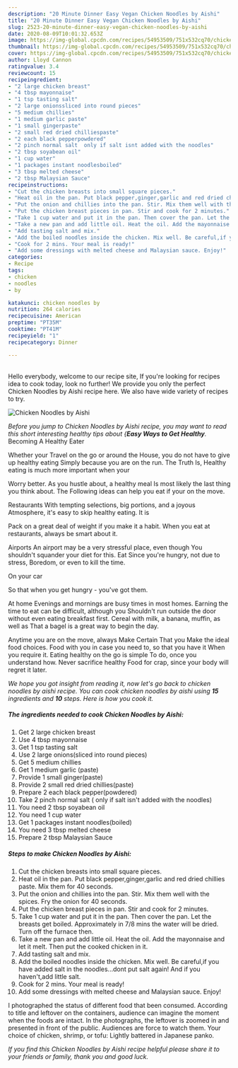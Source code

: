 ```yaml
---
description: "20 Minute Dinner Easy Vegan Chicken Noodles by Aishi"
title: "20 Minute Dinner Easy Vegan Chicken Noodles by Aishi"
slug: 2523-20-minute-dinner-easy-vegan-chicken-noodles-by-aishi
date: 2020-08-09T10:01:32.653Z
image: https://img-global.cpcdn.com/recipes/54953509/751x532cq70/chicken-noodles-by-aishi-recipe-main-photo.jpg
thumbnail: https://img-global.cpcdn.com/recipes/54953509/751x532cq70/chicken-noodles-by-aishi-recipe-main-photo.jpg
cover: https://img-global.cpcdn.com/recipes/54953509/751x532cq70/chicken-noodles-by-aishi-recipe-main-photo.jpg
author: Lloyd Cannon
ratingvalue: 3.4
reviewcount: 15
recipeingredient:
- "2 large chicken breast"
- "4 tbsp mayonnaise"
- "1 tsp tasting salt"
- "2 large onionssliced into round pieces"
- "5 medium chillies"
- "1 medium garlic paste"
- "1 small gingerpaste"
- "2 small red dried chilliespaste"
- "2 each black pepperpowdered"
- "2 pinch normal salt  only if salt isnt added with the noodles"
- "2 tbsp soyabean oil"
- "1 cup water"
- "1 packages instant noodlesboiled"
- "3 tbsp melted cheese"
- "2 tbsp Malaysian Sauce"
recipeinstructions:
- "Cut the chicken breasts into small square pieces."
- "Heat oil in the pan. Put black pepper,ginger,garlic and red dried chillies paste. Mix them for 40 seconds."
- "Put the onion and chillies into the pan. Stir. Mix them well with the spices. Fry the onion for 40 seconds."
- "Put the chicken breast pieces in pan. Stir and cook for 2 minutes."
- "Take 1 cup water and put it in the pan. Then cover the pan. Let the breasts get boiled. Approximately in 7/8 mins the water will be dried. Turn off the furnace then."
- "Take a new pan and add little oil. Heat the oil. Add the mayonnaise and let it melt. Then put the cooked chicken in it."
- "Add tasting salt and mix."
- "Add the boiled noodles inside the chicken. Mix well. Be careful,if you have added salt in the noodles...dont put salt again! And if you haven&#39;t,add little salt."
- "Cook for 2 mins. Your meal is ready!"
- "Add some dressings with melted cheese and Malaysian sauce. Enjoy!"
categories:
- Recipe
tags:
- chicken
- noodles
- by

katakunci: chicken noodles by 
nutrition: 264 calories
recipecuisine: American
preptime: "PT35M"
cooktime: "PT41M"
recipeyield: "1"
recipecategory: Dinner

---
```

<br>
Hello everybody, welcome to our recipe site, If you're looking for recipes idea to cook today, look no further! We provide you only the perfect Chicken Noodles by Aishi recipe here. We also have wide variety of recipes to try.
<br>


![Chicken Noodles by Aishi](https://img-global.cpcdn.com/recipes/54953509/751x532cq70/chicken-noodles-by-aishi-recipe-main-photo.jpg)

<i>Before you jump to Chicken Noodles by Aishi recipe, you may want to read this short interesting healthy tips about {<strong>Easy Ways to Get Healthy</strong>.</i>
Becoming A Healthy Eater

Whether your Travel on the go or around the
House, you do not have to give up healthy eating
Simply because you are on the run. The Truth Is,
Healthy eating is much more important when your



Worry better. As you hustle about, a healthy meal
Is most likely the last thing you think about. The
Following ideas can help you eat if your on the move.

Restaurants
With tempting selections, big portions, and a joyous 
Atmosphere, it's easy to skip healthy eating. It is 

Pack on a great deal of weight if you make it a habit.
When you eat at restaurants, always be smart
about it.

Airports
An airport may be a very stressful place, even though 
You shouldn't squander your diet for this. Eat
Since you're hungry, not due to stress,
Boredom, or even to kill the time.

On your car

So that when you get hungry - you've got them.

At home
Evenings and mornings are busy times in most homes.
Earning the time to eat can be difficult, although you
Shouldn't run outside the door without even eating breakfast
first. Cereal with milk, a banana, muffin, as well as 
That a bagel is a great way to begin the day.

Anytime you are on the move, always Make Certain That you
Make the ideal food choices. 
Food with you in case you need to, so that you have it
When you require it. Eating healthy on the go is simple 
To do, once you understand how. Never sacrifice healthy
Food for crap, since your body will regret it later.


<i>We hope you got insight from reading it, now let's go back to chicken noodles by aishi recipe. You can cook chicken noodles by aishi using <strong>15</strong> ingredients and <strong>10</strong> steps. Here is how you cook it.
</i>

##### The ingredients needed to cook Chicken Noodles by Aishi:

1. Get 2 large chicken breast
1. Use 4 tbsp mayonnaise
1. Get 1 tsp tasting salt
1. Use 2 large onions(sliced into round pieces)
1. Get 5 medium chillies
1. Get 1 medium garlic (paste)
1. Provide 1 small ginger(paste)
1. Provide 2 small red dried chillies(paste)
1. Prepare 2 each black pepper(powdered)
1. Take 2 pinch normal salt ( only if salt isn&#39;t added with the noodles)
1. You need 2 tbsp soyabean oil
1. You need 1 cup water
1. Get 1 packages instant noodles(boiled)
1. You need 3 tbsp melted cheese
1. Prepare 2 tbsp Malaysian Sauce


##### Steps to make Chicken Noodles by Aishi:

1. Cut the chicken breasts into small square pieces.
1. Heat oil in the pan. Put black pepper,ginger,garlic and red dried chillies paste. Mix them for 40 seconds.
1. Put the onion and chillies into the pan. Stir. Mix them well with the spices. Fry the onion for 40 seconds.
1. Put the chicken breast pieces in pan. Stir and cook for 2 minutes.
1. Take 1 cup water and put it in the pan. Then cover the pan. Let the breasts get boiled. Approximately in 7/8 mins the water will be dried. Turn off the furnace then.
1. Take a new pan and add little oil. Heat the oil. Add the mayonnaise and let it melt. Then put the cooked chicken in it.
1. Add tasting salt and mix.
1. Add the boiled noodles inside the chicken. Mix well. Be careful,if you have added salt in the noodles...dont put salt again! And if you haven&#39;t,add little salt.
1. Cook for 2 mins. Your meal is ready!
1. Add some dressings with melted cheese and Malaysian sauce. Enjoy!


I photographed the status of different food that been consumed. According to title and leftover on the containers, audience can imagine the moment when the foods are intact. In the photographs, the leftover is zoomed in and presented in front of the public. Audiences are force to watch them. Your choice of chicken, shrimp, or tofu: Lightly battered in Japanese panko. 

<i>If you find this Chicken Noodles by Aishi recipe helpful please share it to your friends or family, thank you and good luck.</i>
